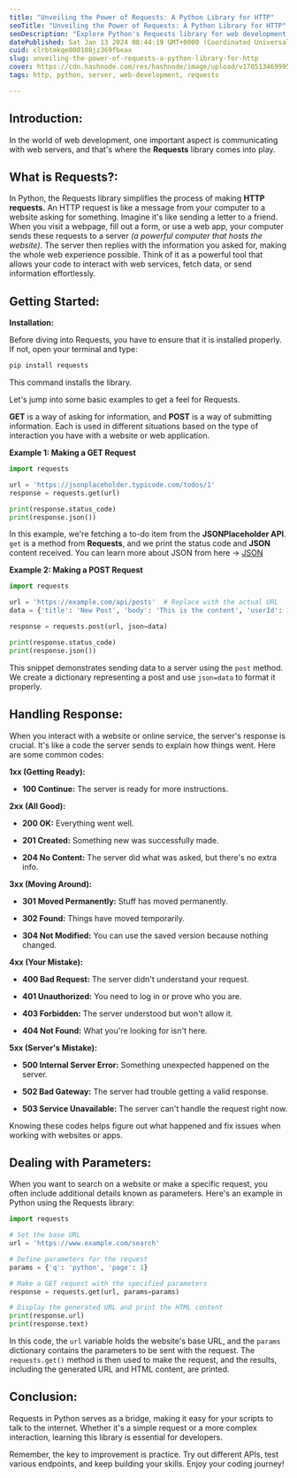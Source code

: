 ```yaml
---
title: "Unveiling the Power of Requests: A Python Library for HTTP"
seoTitle: "Unveiling the Power of Requests: A Python Library for HTTP"
seoDescription: "Explore Python's Requests library for web development: HTTP methods, response handling, and more."
datePublished: Sat Jan 13 2024 08:44:19 GMT+0000 (Coordinated Universal Time)
cuid: clrbtmkqe000108jz369fbeax
slug: unveiling-the-power-of-requests-a-python-library-for-http
cover: https://cdn.hashnode.com/res/hashnode/image/upload/v1705134699957/ae5d7fa9-6704-4212-93dc-6c553159f3bb.jpeg
tags: http, python, server, web-development, requests

---
```


## Introduction:

In the world of web development, one important aspect is communicating with web servers, and that's where the **Requests** library comes into play.

## What is Requests?:

In Python, the Requests library simplifies the process of making **HTTP requests.** An HTTP request is like a message from your computer to a website asking for something. Imagine it's like sending a letter to a friend. When you visit a webpage, fill out a form, or use a web app, your computer sends these requests to a server *(a powerful computer that hosts the website)*. The server then replies with the information you asked for, making the whole web experience possible. Think of it as a powerful tool that allows your code to interact with web services, fetch data, or send information effortlessly.

## Getting Started:

**Installation:**

Before diving into Requests, you have to ensure that it is installed properly. If not, open your terminal and type:

```python
pip install requests
```

This command installs the library.

Let's jump into some basic examples to get a feel for Requests.

**GET** is a way of asking for information, and **POST** is a way of submitting information. Each is used in different situations based on the type of interaction you have with a website or web application.

**Example 1: Making a GET Request**

```python
import requests

url = 'https://jsonplaceholder.typicode.com/todos/1'
response = requests.get(url)

print(response.status_code)
print(response.json())
```

In this example, we're fetching a to-do item from the **JSONPlaceholder API**. `get` is a method from **Requests**, and we print the status code and **JSON** content received. You can learn more about JSON from here -&gt; [JSON](https://ashfin.hashnode.dev/demystifying-json-for-beginners)

**Example 2: Making a POST Request**

```python
import requests

url = 'https://example.com/api/posts'  # Replace with the actual URL
data = {'title': 'New Post', 'body': 'This is the content', 'userId': 1}

response = requests.post(url, json=data)

print(response.status_code)
print(response.json())
```

This snippet demonstrates sending data to a server using the `post` method. We create a dictionary representing a post and use `json=data` to format it properly.

## **Handling Response:**

When you interact with a website or online service, the server's response is crucial. It's like a code the server sends to explain how things went. Here are some common codes:

**1xx (Getting Ready):**

* **100 Continue:** The server is ready for more instructions.
    

**2xx (All Good):**

* **200 OK:** Everything went well.
    
* **201 Created:** Something new was successfully made.
    
* **204 No Content:** The server did what was asked, but there's no extra info.
    

**3xx (Moving Around):**

* **301 Moved Permanently:** Stuff has moved permanently.
    
* **302 Found:** Things have moved temporarily.
    
* **304 Not Modified:** You can use the saved version because nothing changed.
    

**4xx (Your Mistake):**

* **400 Bad Request:** The server didn't understand your request.
    
* **401 Unauthorized:** You need to log in or prove who you are.
    
* **403 Forbidden:** The server understood but won't allow it.
    
* **404 Not Found:** What you're looking for isn't here.
    

**5xx (Server's Mistake):**

* **500 Internal Server Error:** Something unexpected happened on the server.
    
* **502 Bad Gateway:** The server had trouble getting a valid response.
    
* **503 Service Unavailable:** The server can't handle the request right now.
    

Knowing these codes helps figure out what happened and fix issues when working with websites or apps.

## **Dealing with Parameters:**

When you want to search on a website or make a specific request, you often include additional details known as parameters. Here's an example in Python using the Requests library:

```python
import requests

# Set the base URL
url = 'https://www.example.com/search'

# Define parameters for the request
params = {'q': 'python', 'page': 1}

# Make a GET request with the specified parameters
response = requests.get(url, params=params)

# Display the generated URL and print the HTML content
print(response.url)
print(response.text)
```

In this code, the `url` variable holds the website's base URL, and the `params` dictionary contains the parameters to be sent with the request. The `requests.get()` method is then used to make the request, and the results, including the generated URL and HTML content, are printed.

## **Conclusion:**

Requests in Python serves as a bridge, making it easy for your scripts to talk to the internet. Whether it's a simple request or a more complex interaction, learning this library is essential for developers.

Remember, the key to improvement is practice. Try out different APIs, test various endpoints, and keep building your skills. Enjoy your coding journey!